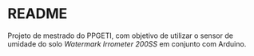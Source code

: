 # README #

Projeto de mestrado do PPGETI, com objetivo de utilizar o sensor de umidade do solo *Watermark Irrometer 200SS* em conjunto com Arduino.
